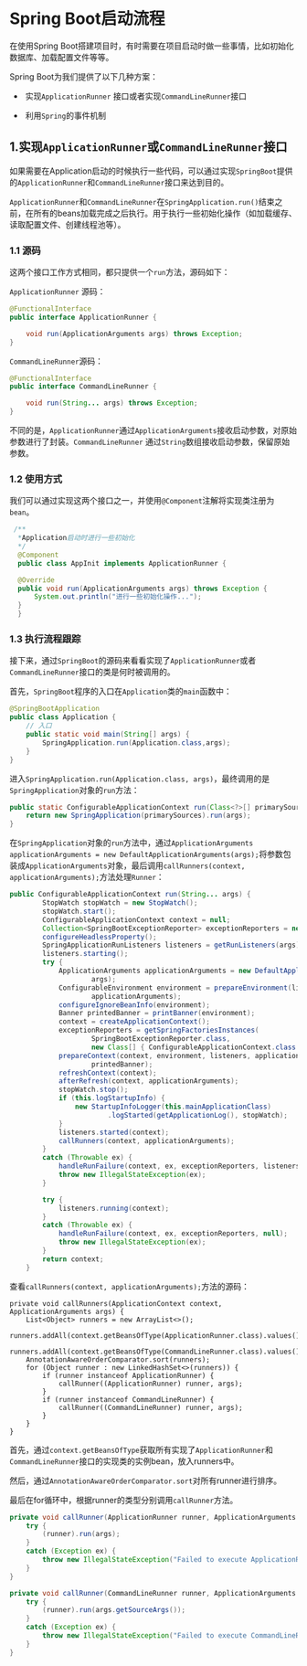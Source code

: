 # Spring Boot启动流程

在使用Spring Boot搭建项目时，有时需要在项目启动时做一些事情，比如初始化数据库、加载配置文件等等。

Spring Boot为我们提供了以下几种方案：

- ​	实现`ApplicationRunner` 接口或者实现`CommandLineRunner`接口

- ​	利用`Spring`的事件机制

## 1.实现`ApplicationRunner`或`CommandLineRunner`接口

如果需要在Application启动的时候执行一些代码，可以通过实现`SpringBoot`提供的`ApplicationRunner`和`CommandLineRunner`接口来达到目的。

`ApplicationRunner`和`CommandLineRunner`在`SpringApplication.run()`结束之前，在所有的beans加载完成之后执行。用于执行一些初始化操作（如加载缓存、读取配置文件、创建线程池等）。

### 1.1 源码

这两个接口工作方式相同，都只提供一个`run`方法，源码如下：

`ApplicationRunner` 源码：

```java
@FunctionalInterface
public interface ApplicationRunner {

	void run(ApplicationArguments args) throws Exception;
}
```

`CommandLineRunner`源码：

```java
@FunctionalInterface
public interface CommandLineRunner {

	void run(String... args) throws Exception;
}
```

不同的是，`ApplicationRunner`通过`ApplicationArguments`接收启动参数，对原始参数进行了封装。`CommandLineRunner` 通过`String`数组接收启动参数，保留原始参数。

### 1.2 使用方式

我们可以通过实现这两个接口之一，并使用`@Component`注解将实现类注册为`bean`。

 

```java
 /**
  *Application启动时进行一些初始化
  */
  @Component
  public class AppInit implements ApplicationRunner {

  @Override
  public void run(ApplicationArguments args) throws Exception {
      System.out.println("进行一些初始化操作...");
  }
  }
```

### 1.3 执行流程跟踪

接下来，通过`SpringBoot`的源码来看看实现了`ApplicationRunner`或者`CommandLineRunner`接口的类是何时被调用的。

首先，`SpringBoot`程序的入口在`Application`类的`main`函数中：

```java
@SpringBootApplication
public class Application {
    // 入口
    public static void main(String[] args) {
    	SpringApplication.run(Application.class,args);
    }
}    
```

进入`SpringApplication.run(Application.class, args)`，最终调用的是`SpringApplication`对象的`run`方法：

```java
public static ConfigurableApplicationContext run(Class<?>[] primarySources,String[] args) {
	return new SpringApplication(primarySources).run(args);
}
```

在`SpringApplication`对象的`run`方法中，通过`ApplicationArguments applicationArguments = new DefaultApplicationArguments(args);`将参数包装成`ApplicationArguments`对象，最后调用`callRunners(context, applicationArguments);`方法处理`Runner`：

```java
public ConfigurableApplicationContext run(String... args) {
		StopWatch stopWatch = new StopWatch();
		stopWatch.start();
		ConfigurableApplicationContext context = null;
		Collection<SpringBootExceptionReporter> exceptionReporters = new ArrayList<>();
		configureHeadlessProperty();
		SpringApplicationRunListeners listeners = getRunListeners(args);
		listeners.starting();
		try {
			ApplicationArguments applicationArguments = new DefaultApplicationArguments(
					args);
			ConfigurableEnvironment environment = prepareEnvironment(listeners,
					applicationArguments);
			configureIgnoreBeanInfo(environment);
			Banner printedBanner = printBanner(environment);
			context = createApplicationContext();
			exceptionReporters = getSpringFactoriesInstances(
					SpringBootExceptionReporter.class,
					new Class[] { ConfigurableApplicationContext.class }, context);
			prepareContext(context, environment, listeners, applicationArguments,
					printedBanner);
			refreshContext(context);
			afterRefresh(context, applicationArguments);
			stopWatch.stop();
			if (this.logStartupInfo) {
				new StartupInfoLogger(this.mainApplicationClass)
						.logStarted(getApplicationLog(), stopWatch);
			}
			listeners.started(context);
			callRunners(context, applicationArguments);
		}
		catch (Throwable ex) {
			handleRunFailure(context, ex, exceptionReporters, listeners);
			throw new IllegalStateException(ex);
		}

		try {
			listeners.running(context);
		}
		catch (Throwable ex) {
			handleRunFailure(context, ex, exceptionReporters, null);
			throw new IllegalStateException(ex);
		}
		return context;
	}
```

查看`callRunners(context, applicationArguments);`方法的源码：

	private void callRunners(ApplicationContext context, ApplicationArguments args) {
		List<Object> runners = new ArrayList<>();
		runners.addAll(context.getBeansOfType(ApplicationRunner.class).values());
		runners.addAll(context.getBeansOfType(CommandLineRunner.class).values());
		AnnotationAwareOrderComparator.sort(runners);
		for (Object runner : new LinkedHashSet<>(runners)) {
			if (runner instanceof ApplicationRunner) {
				callRunner((ApplicationRunner) runner, args);
			}
			if (runner instanceof CommandLineRunner) {
				callRunner((CommandLineRunner) runner, args);
			}
		}
	}

首先，通过`context.getBeansOfType`获取所有实现了`ApplicationRunner`和`CommandLineRunner`接口的实现类的实例bean，放入runners中。

然后，通过`AnnotationAwareOrderComparator.sort`对所有runner进行排序。

最后在for循环中，根据runner的类型分别调用`callRunner`方法。

```java
private void callRunner(ApplicationRunner runner, ApplicationArguments args) {
	try {
		(runner).run(args);
	}
	catch (Exception ex) {
		throw new IllegalStateException("Failed to execute ApplicationRunner", ex);
	}
}
```
```java
private void callRunner(CommandLineRunner runner, ApplicationArguments args) {
	try {
		(runner).run(args.getSourceArgs());
	}
	catch (Exception ex) {
		throw new IllegalStateException("Failed to execute CommandLineRunner", ex);
	}
}
```

